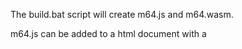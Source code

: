 The build.bat script will create m64.js and m64.wasm.

m64.js can be added to a html document with a <script> tag. When it is loaded, it will attempt to load the binary file m64.wasm which should be located in the same directory as m64.js.

m64-singlefile.js contains both m64.js and a base64 encoded version of m64.wasm. It can be used without need for an extra binary file.

tl;dr: you need either:

- both m64.js and m64.wasm
or
- just m64-singlefile.js
